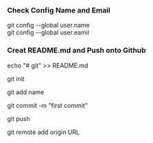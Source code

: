 <h3>Check Config Name and Email</h3>

git config --global user.name  
git config --global user.eamil  

<h3>Creat README.md and Push onto Github</h3>

echo "# git" >> README.md
<p>git init</p>
<p>git add name</p>
<p>git commit -m "first commit"</p>
<p>git push </p>
<p>git remote add origin URL</p>






